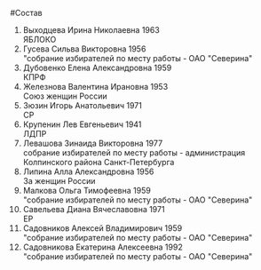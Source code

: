 #Состав
1. Выходцева Ирина Николаевна 1963   
    ЯБЛОКО
2. Гусева Сильва Викторовна 1956   
    "собрание избирателей по месту работы - ОАО "Северина"
3. Дубовенко Елена Александровна 1959   
    КПРФ
4. Железнова Валентина Ирановна 1953   
    Союз женщин России
5. Зюзин Игорь Анатольевич 1971   
    СР
6. Крупенин Лев Евгеньевич 1941   
    ЛДПР
7. Левашова Зинаида Викторовна 1977   
    собрание избирателей по месту работы - администрация Колпинского района Санкт-Петербурга
8. Липина Алла Александровна 1956   
    За женщин России
9. Малкова Ольга Тимофеевна 1959   
    "собрание избирателей по месту работы - ОАО "Северина"
10. Савельева Диана Вячеславовна 1971   
    ЕР
11. Садовников Алексей Владимирович 1959   
    "собрание избирателей по месту работы - ОАО "Северина"
12. Садовникова Екатерина Алексеевна 1992   
    "собрание избирателей по месту работы - ОАО "Северина"
